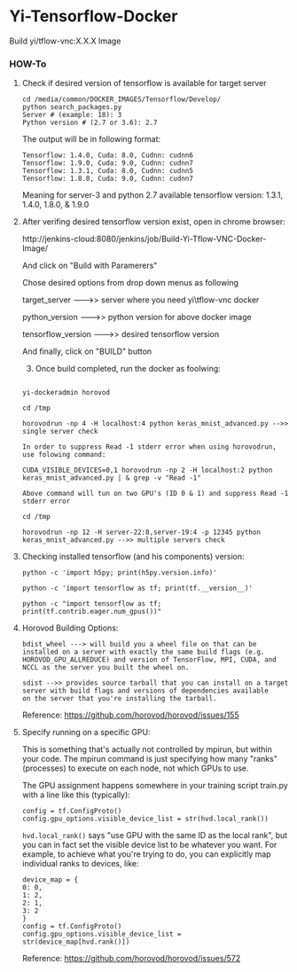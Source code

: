 # Yi-Tensorflow-Docker

Build yi/tflow-vnc:X.X.X Image

### HOW-To
1. Check if desired version of tensorflow is available for target server
   ```
   cd /media/common/DOCKER_IMAGES/Tensorflow/Develop/
   python search_packages.py
   Server # (example: 18): 3
   Python version # (2.7 or 3.6): 2.7
   ```
   The output will be in following format:
   ```
   Tensorflow: 1.4.0, Cuda: 8.0, Cudnn: cudnn6
   Tensorflow: 1.9.0, Cuda: 9.0, Cudnn: cudnn7
   Tensorflow: 1.3.1, Cuda: 8.0, Cudnn: cudnn5
   Tensorflow: 1.8.0, Cuda: 9.0, Cudnn: cudnn7
   ```
   Meaning for server-3 and python 2.7 available tensorflow version: 1.3.1, 1.4.0, 1.8.0, & 1.9.0

2. After verifing desired tensorflow version exist, open in chrome browser:

   http://jenkins-cloud:8080/jenkins/job/Build-Yi-Tflow-VNC-Docker-Image/
   
   And click on "Build with Paramerers"
  
   Chose desired options from drop down menus as following

   target_server --->> server where you need yi\tflow-vnc docker
  
   python_version --->> python version for above docker image
  
   tensorflow_version --->> desired tensorflow version
  
   And finally, click on "BUILD" button
   
   3. Once build completed, run the docker as foolwing:
  
     ```
     
     yi-dockeradmin horovod
     
     cd /tmp
     
     horovodrun -np 4 -H localhost:4 python keras_mnist_advanced.py -->> single server check
     
     In order to suppress Read -1 stderr error when using horovodrun, use folowing command:
     
     CUDA_VISIBLE_DEVICES=0,1 horovodrun -np 2 -H localhost:2 python keras_mnist_advanced.py | & grep -v "Read -1"
     
     Above command will tun on two GPU's (ID 0 & 1) and suppress Read -1 stderr error
     
     cd /tmp
     
     horovodrun -np 12 -H server-22:8,server-19:4 -p 12345 python keras_mnist_advanced.py -->> multiple servers check
     ```
  
  4. Checking installed tensorflow (and his components) version:
     ```
     python -c 'import h5py; print(h5py.version.info)' 
  
     python -c 'import tensorflow as tf; print(tf.__version__)'
   
     python -c "import tensorflow as tf; print(tf.contrib.eager.num_gpus())"
     
     ```
  5. Horovod Building Options:
  
     ```
     bdist_wheel ---> will build you a wheel file on that can be installed on a server with exactly the same build flags (e.g.
     HOROVOD_GPU_ALLREDUCE) and version of TensorFlow, MPI, CUDA, and NCCL as the server you built the wheel on.
     
     sdist -->> provides source tarball that you can install on a target server with build flags and versions of dependencies available
     on the server that you're installing the tarball.
     ```
     Reference: https://github.com/horovod/horovod/issues/155
     
  6. Specify running on a specific GPU:
     
     This is something that's actually not controlled by mpirun, but within your code. The mpirun command is just specifying how many
     "ranks" (processes) to execute on each node, not which GPUs to use.
     
     The GPU assignment happens somewhere in your training script train.py with a line like this (typically):
     ```
     config = tf.ConfigProto()
     config.gpu_options.visible_device_list = str(hvd.local_rank())
     ```
     `hvd.local_rank()` says "use GPU with the same ID as the local rank", but you can in fact set the visible device list to be
     whatever you want. For example, to achieve what you're trying to do, you can explicitly map individual ranks to devices, like:
     ```
     device_map = {
     0: 0,
     1: 2,
     2: 1,
     3: 2
     }
     config = tf.ConfigProto()
     config.gpu_options.visible_device_list = str(device_map[hvd.rank()])
     ```
     Reference: https://github.com/horovod/horovod/issues/572
  
